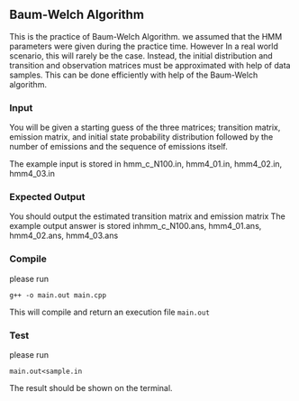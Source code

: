 ##  Baum-Welch Algorithm

This is the practice of Baum-Welch Algorithm.
we assumed that the HMM parameters were given during the practice time. However In a real world scenario, this will rarely be the case. Instead, the initial distribution and transition and observation matrices must be approximated with help of data samples. This can be done efficiently with help of the Baum-Welch algorithm.

### Input
You will be given a starting guess of the three matrices; transition matrix, emission matrix, and initial state probability distribution followed by the number of emissions and the sequence of emissions itself. 

The example input is stored in hmm_c_N100.in, hmm4_01.in, hmm4_02.in, hmm4_03.in

### Expected Output
You should output the estimated transition matrix and emission matrix
The example output answer is stored inhmm_c_N100.ans, hmm4_01.ans, hmm4_02.ans, hmm4_03.ans

### Compile

please run 

```
g++ -o main.out main.cpp
```

This will compile and return an execution file `main.out`

### Test

please run

```
main.out<sample.in
```

The result should be shown on the terminal.